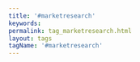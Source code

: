 ```yaml
---
title: '#marketresearch'
keywords:
permalink: tag_marketresearch.html
layout: tags
tagName: '#marketresearch'
---
```

